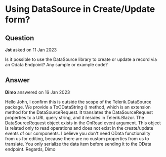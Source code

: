 # Using DataSource in Create/Update form?

## Question

**Jst** asked on 11 Jan 2023

Is it possible to use the DataSource library to create or update a record via an Odata Endpoint? Any sample or example code?

## Answer

**Dimo** answered on 16 Jan 2023

Hello John, I confirm this is outside the scope of the Telerik.DataSource package. We provide a ToODataString () method, which is an extension method for the DataSourceRequest. It translates the DataSourceRequest properties to a URL query string, and it resides in Telerik.Blazor. The DataSourceRequest object exists in the OnRead event argument. This object is related only to read operations and does not exist in the create/update events of our components. I believe you don't need OData functionality from us for editing, because there are no custom properties from us to translate. You only serialize the data item before sending it to the OData endpoint. Regards, Dimo
